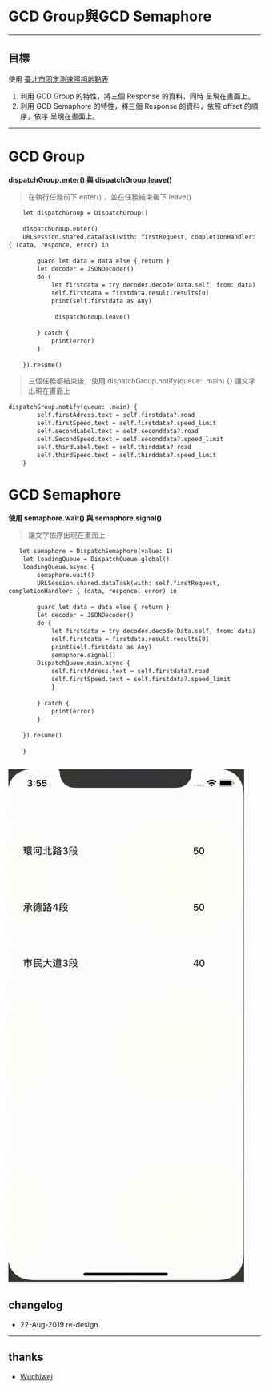 # GCD Group與GCD Semaphore 

----
## 目標
使用 [臺北市固定測速照相地點表 ](https://data.taipei/#/dataset/detail?id=745b8808-061f-4f5b-9a62-da1590c049a9)

> 
1. 利用 GCD Group 的特性，將三個 Response 的資料，同時 呈現在畫面上。
2. 利用 GCD Semaphore 的特性，將三個 Response 的資料，依照 offset 的順序，依序 呈現在畫面上。

----
## 
# GCD Group

**dispatchGroup.enter() 與 dispatchGroup.leave()**

> 在執行任務前下 enter() ，並在任務結束後下 leave()

        let dispatchGroup = DispatchGroup()
        
        dispatchGroup.enter()
        URLSession.shared.dataTask(with: firstRequest, completionHandler: { (data, responce, error) in
            
            guard let data = data else { return }
            let decoder = JSONDecoder()
            do {
                let firstdata = try decoder.decode(Data.self, from: data)
                self.firstdata = firstdata.result.results[0]
                print(self.firstdata as Any)
                
                 dispatchGroup.leave()
          
            } catch {
                print(error)
            }
            
        }).resume()
        
> 三個任務都結束後，使用 dispatchGroup.notify(queue: .main) {} 讓文字出現在畫面上

    dispatchGroup.notify(queue: .main) {
            self.firstAdress.text = self.firstdata?.road
            self.firstSpeed.text = self.firstdata?.speed_limit
            self.secondLabel.text = self.seconddata?.road
            self.SecondSpeed.text = self.seconddata?.speed_limit
            self.thirdLabel.text = self.thirddata?.road
            self.thirdSpeed.text = self.thirddata?.speed_limit
        }
        
# GCD Semaphore 

**使用 semaphore.wait() 與 semaphore.signal()**

>讓文字依序出現在畫面上
        
       let semaphore = DispatchSemaphore(value: 1)
        let loadingQueue = DispatchQueue.global()
        loadingQueue.async {
            semaphore.wait()
            URLSession.shared.dataTask(with: self.firstRequest, completionHandler: { (data, responce, error) in
            
            guard let data = data else { return }
            let decoder = JSONDecoder()
            do {
                let firstdata = try decoder.decode(Data.self, from: data)
                self.firstdata = firstdata.result.results[0]
                print(self.firstdata as Any)
                semaphore.signal()
            DispatchQueue.main.async {
                self.firstAdress.text = self.firstdata?.road
                self.firstSpeed.text = self.firstdata?.speed_limit
                }
               
            } catch {
                print(error)
            }
            
        }).resume()
            
        }
        
![](https://github.com/kbl26amy/GCDSemaphore/blob/master/GCDpractice.gif?raw=true)
----
## changelog
* 22-Aug-2019 re-design

----
## thanks
* [ Wuchiwei](https://github.com/Wuchiwei/iOS/tree/master/GC)
